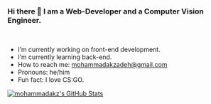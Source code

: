 ### Hi there 👋 I am a Web-Developer and a Computer Vision Engineer.
<br/>

- I’m currently working on front-end development.
- I’m currently learning back-end.
- How to reach me: mohammadakzadeh@gmail.com
- Pronouns: he/him
- Fun fact: I love CS:GO.

[![mohammadakz's GitHub Stats](https://github-readme-stats.vercel.app/api?username=mohammadakz&show_icons=true)](https://github.com/mohammadakz)
